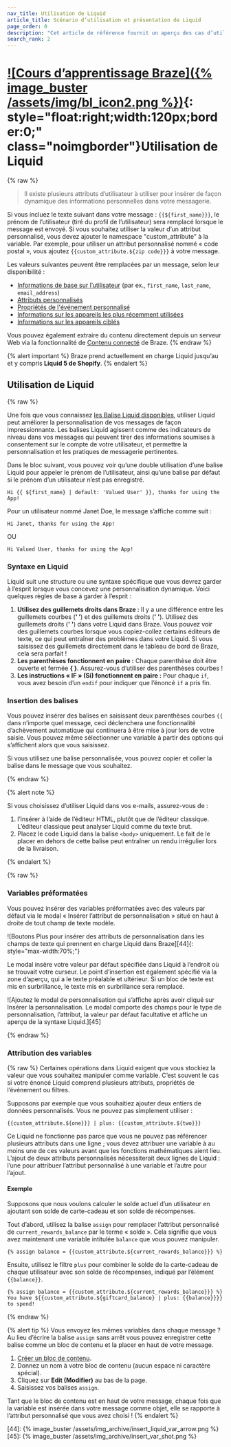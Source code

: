 ```yaml
---
nav_title: Utilisation de Liquid
article_title: Scénario d’utilisation et présentation de Liquid
page_order: 0
description: "Cet article de référence fournit un aperçu des cas d’utilisation courants de Liquid et de la manière d’inclure des balises Liquid dans vos messages."
search_rank: 2
---
```


# [![Cours d’apprentissage Braze]({% image_buster /assets/img/bl_icon2.png %})](https://learning.braze.com/dynamic-personalization-with-liquid){: style="float:right;width:120px;border:0;" class="noimgborder"}Utilisation de Liquid

{% raw %}

> Il existe plusieurs attributs d’utilisateur à utiliser pour insérer de façon dynamique des informations personnelles dans votre messagerie.

Si vous incluez le texte suivant dans votre message : `{{${first_name}}}`, le prénom de l’utilisateur (tiré du profil de l’utilisateur) sera remplacé lorsque le message est envoyé. Si vous souhaitez utiliser la valeur d’un attribut personnalisé, vous devez ajouter le namespace "custom_attribute" à la variable. Par exemple, pour utiliser un attribut personnalisé nommé « code postal », vous ajoutez `{{custom_attribute.${zip code}}}` à votre message.

Les valeurs suivantes peuvent être remplacées par un message, selon leur disponibilité :

- [Informations de base sur l’utilisateur][1] (par ex., `first_name`, `last_name`, `email_address`)
- [Attributs personnalisés][2]
- [Propriétés de l'événement  personnalisé][11]
- [Informations sur les appareils les plus récemment utilisées][39]
- [Informations sur les appareils ciblés][40]

Vous pouvez également extraire du contenu directement depuis un serveur Web via la fonctionnalité de [Contenu connecté][9] de Braze.
{% endraw %}

{% alert important %}
Braze prend actuellement en charge Liquid jusqu’au et y compris **Liquid 5 de Shopify**.
{% endalert %}

## Utilisation de Liquid

{% raw %}

Une fois que vous connaissez [les Balise Liquid disponibles][1], utiliser Liquid peut améliorer la personnalisation de vos messages de façon impressionnante. Les balises Liquid agissent comme des indicateurs de niveau dans vos messages qui peuvent tirer des informations soumises à consentement sur le compte de votre utilisateur, et permettre la personnalisation et les pratiques de messagerie pertinentes.

Dans le bloc suivant, vous pouvez voir qu’une double utilisation d’une balise Liquid pour appeler le prénom de l’utilisateur, ainsi qu’une balise par défaut si le prénom d’un utilisateur n’est pas enregistré.

```liquid
Hi {{ ${first_name} | default: 'Valued User' }}, thanks for using the App!
```

Pour un utilisateur nommé Janet Doe, le message s’affiche comme suit :

```
Hi Janet, thanks for using the App!
```

OU

```
Hi Valued User, thanks for using the App!
```

### Syntaxe en Liquid

Liquid suit une structure ou une syntaxe spécifique que vous devrez garder à l’esprit lorsque vous concevez une personnalisation dynamique. Voici quelques règles de base à garder à l’esprit :

1. **Utilisez des guillemets droits dans Braze :** Il y a une différence entre les guillemets courbes (**‘ ’**) et des guillemets droits (**&#39; &#39;**). Utilisez des guillemets droits (**&#39; &#39;**) dans votre Liquid dans Braze. Vous pouvez voir des guillemets courbes lorsque vous copiez-collez certains éditeurs de texte, ce qui peut entraîner des problèmes dans votre Liquid. Si vous saisissez des guillemets directement dans le tableau de bord de Braze, cela sera parfait !
2. **Les parenthèses fonctionnent en paire :** Chaque parenthèse doit être ouverte et fermée **{ }**. Assurez-vous d’utiliser des parenthèses courbes !
3. **Les instructions « IF » (Si) fonctionnent en paire :** Pour chaque `if`, vous avez besoin d’un `endif` pour indiquer que l’énoncé `if` a pris fin.

### Insertion des balises

Vous pouvez insérer des balises en saisissant deux parenthèses courbes `{{` dans n’importe quel message, ceci déclenchera une fonctionnalité d’achèvement automatique qui continuera à être mise à jour lors de votre saisie. Vous pouvez même sélectionner une variable à partir des options qui s’affichent alors que vous saisissez.

Si vous utilisez une balise personnalisée, vous pouvez copier et coller la balise dans le message que vous souhaitez.

{% endraw %}

{% alert note %}

Si vous choisissez d’utiliser Liquid dans vos e-mails, assurez-vous de :

1. l’insérer à l’aide de l’éditeur HTML, plutôt que de l’éditeur classique. L’éditeur classique peut analyser Liquid comme du texte brut.
2. Placez le code Liquid dans la balise `<body>` uniquement. Le fait de le placer en dehors de cette balise peut entraîner un rendu irrégulier lors de la livraison.

{% endalert %}

{% raw %}


### Variables préformatées

Vous pouvez insérer des variables préformatées avec des valeurs par défaut via le modal « Insérer l’attribut de personnalisation » situé en haut à droite de tout champ de texte modèle.

![Boutons Plus pour insérer des attributs de personnalisation dans les champs de texte qui prennent en charge Liquid dans Braze][44]{: style="max-width:70%;"}

Le modal insère votre valeur par défaut spécifiée dans Liquid à l’endroit où se trouvait votre curseur. Le point d’insertion est également spécifié via la zone d’aperçu, qui a le texte préalable et ultérieur. Si un bloc de texte est mis en surbrillance, le texte mis en surbrillance sera remplacé.

![Ajoutez le modal de personnalisation qui s’affiche après avoir cliqué sur Insérer la personnalisation. Le modal comporte des champs pour le type de personnalisation, l’attribut, la valeur par défaut facultative et affiche un aperçu de la syntaxe Liquid.][45]

{% endraw %}

### Attribution des variables

{% raw %}
Certaines opérations dans Liquid exigent que vous stockiez la valeur que vous souhaitez manipuler comme variable. C’est souvent le cas si votre énoncé Liquid comprend plusieurs attributs, propriétés de l’événement ou filtres.

Supposons par exemple que vous souhaitiez ajouter deux entiers de données personnalisés. Vous ne pouvez pas simplement utiliser :

```liquid
{{custom_attribute.${one}}} | plus: {{custom_attribute.${two}}}
```

Ce Liquid ne fonctionne pas parce que vous ne pouvez pas référencer plusieurs attributs dans une ligne ; vous devez attribuer une variable à au moins une de ces valeurs avant que les fonctions mathématiques aient lieu. L’ajout de deux attributs personnalisés nécessiterait deux lignes de Liquid : l’une pour attribuer l’attribut personnalisé à une variable et l’autre pour l’ajout.

#### Exemple

Supposons que nous voulons calculer le solde actuel d’un utilisateur en ajoutant son solde de carte-cadeau et son solde de récompenses.

Tout d’abord, utilisez la balise `assign` pour remplacer l’attribut personnalisé de `current_rewards_balance` par le terme « solde ». Cela signifie que vous avez maintenant une variable intitulée `balance` que vous pouvez manipuler.

```liquid
{% assign balance = {{custom_attribute.${current_rewards_balance}}} %}
```

Ensuite, utilisez le filtre `plus` pour combiner le solde de la carte-cadeau de chaque utilisateur avec son solde de récompenses, indiqué par l’élément `{{balance}}`.

```liquid
{% assign balance = {{custom_attribute.${current_rewards_balance}}} %}
You have ${{custom_attribute.${giftcard_balance} | plus: {{balance}}}} to spend!
```
{% endraw %}

{% alert tip %}
Vous envoyez les mêmes variables dans chaque message ? Au lieu d’écrire la balise `assign` sans arrêt vous pouvez enregistrer cette balise comme un bloc de contenu et la placer en haut de votre message.

1. [Créer un bloc de contenu]({{site.baseurl}}/user_guide/engagement_tools/templates_and_media/content_blocks/#create-a-content-block).
2. Donnez un nom à votre bloc de contenu (aucun espace ni caractère spécial).
3. Cliquez sur **Edit (Modifier)** au bas de la page.
4. Saisissez vos balises `assign`.

Tant que le bloc de contenu est en haut de votre message, chaque fois que la variable est insérée dans votre message comme objet, elle se rapporte à l’attribut personnalisé que vous avez choisi !
{% endalert %}

[1]: {{site.baseurl}}/user_guide/personalization_and_dynamic_content/liquid/supported_personalization_tags/
[2]: {{site.baseurl}}/user_guide/data_and_analytics/custom_data/custom_attributes/
[9]: {{site.baseurl}}/user_guide/personalization_and_dynamic_content/connected_content/about_connected_content/
[11]: {{site.baseurl}}/user_guide/data_and_analytics/custom_data/custom_events/
[39]: {{site.baseurl}}/user_guide/personalization_and_dynamic_content/liquid/supported_personalization_tags/#most-recently-used-device-information
[40]: {{site.baseurl}}/user_guide/personalization_and_dynamic_content/liquid/supported_personalization_tags/#targeted-device-information
[44]: {% image_buster /assets/img_archive/insert_liquid_var_arrow.png %}
[45]: {% image_buster /assets/img_archive/insert_var_shot.png %}
